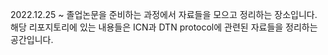 2022.12.25 ~
졸업논문을 준비하는 과정에서 자료들을 모으고 정리하는 장소입니다.
<br>해당 리포지토리에 있는 내용들은 ICN과 DTN protocol에 관련된 자료들을 정리하는 공간입니다.
